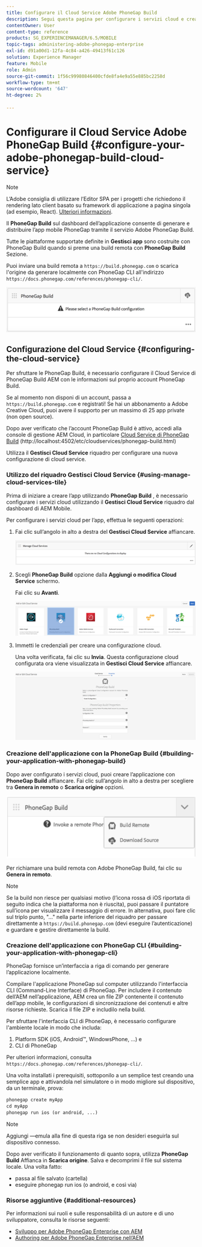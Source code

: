 ```yaml
---
title: Configurare il Cloud Service Adobe PhoneGap Build
description: Segui questa pagina per configurare i servizi cloud e creare l’applicazione con PhoneGap Build.
contentOwner: User
content-type: reference
products: SG_EXPERIENCEMANAGER/6.5/MOBILE
topic-tags: administering-adobe-phonegap-enterprise
exl-id: d91a00d1-12fa-4c84-a426-49413f61c126
solution: Experience Manager
feature: Mobile
role: Admin
source-git-commit: 1f56c99980846400cfde8fa4e9a55e885bc2258d
workflow-type: tm+mt
source-wordcount: '647'
ht-degree: 2%

---
```


# Configurare il Cloud Service Adobe PhoneGap Build {#configure-your-adobe-phonegap-build-cloud-service}

>[!NOTE]
>
>L’Adobe consiglia di utilizzare l’Editor SPA per i progetti che richiedono il rendering lato client basato su framework di applicazione a pagina singola (ad esempio, React). [Ulteriori informazioni](/help/sites-developing/spa-overview.md).

Il **PhoneGap Build** sul dashboard dell’applicazione consente di generare e distribuire l’app mobile PhoneGap tramite il servizio Adobe PhoneGap Build.

Tutte le piattaforme supportate definite in **Gestisci app** sono costruite con PhoneGap Build quando si preme una build remota con **PhoneGap Build** Sezione.

Puoi inviare una build remota a `https://build.phonegap.com` o scarica l&#39;origine da generare localmente con PhoneGap CLI all&#39;indirizzo `https://docs.phonegap.com/references/phonegap-cli/`.

![PhoneGap Build](assets/chlimage_1-60.png)

## Configurazione del Cloud Service {#configuring-the-cloud-service}

Per sfruttare le PhoneGap Build, è necessario configurare il Cloud Service di PhoneGap Build AEM con le informazioni sul proprio account PhoneGap Build.

Se al momento non disponi di un account, passa a `https://build.phonegap.com` e registrati! Se hai un abbonamento a Adobe Creative Cloud, puoi avere il supporto per un massimo di 25 app private (non open source).

Dopo aver verificato che l’account PhoneGap Build è attivo, accedi alla console di gestione AEM Cloud, in particolare [Cloud Service di PhoneGap Build](http://localhost:4502/etc/cloudservices/phonegap-build.html) (http://localhost:4502/etc/cloudservices/phonegap-build.html)

Utilizza il **Gestisci Cloud Service** riquadro per configurare una nuova configurazione di cloud service.

### Utilizzo del riquadro Gestisci Cloud Service {#using-manage-cloud-services-tile}

Prima di iniziare a creare l’app utilizzando **PhoneGap Build** , è necessario configurare i servizi cloud utilizzando il **Gestisci Cloud Service** riquadro dal dashboard di AEM Mobile.

Per configurare i servizi cloud per l’app, effettua le seguenti operazioni:

1. Fai clic sull’angolo in alto a destra del **Gestisci Cloud Service** affiancare.

   ![chlimage_1-61](assets/chlimage_1-61.png)

1. Scegli **PhoneGap Build** opzione dalla **Aggiungi o modifica Cloud Service** schermo.

   Fai clic su **Avanti**.

   ![chlimage_1-62](assets/chlimage_1-62.png)

1. Immetti le credenziali per creare una configurazione cloud.

   Una volta verificata, fai clic su **Invia**. Questa configurazione cloud configurata ora viene visualizzata in **Gestisci Cloud Service** affiancare.

   ![chlimage_1-63](assets/chlimage_1-63.png)

### Creazione dell&#39;applicazione con la PhoneGap Build {#building-your-application-with-phonegap-build}

Dopo aver configurato i servizi cloud, puoi creare l’applicazione con **PhoneGap Build** affiancare. Fai clic sull’angolo in alto a destra per scegliere tra **Genera in remoto** o **Scarica origine** opzioni.

![chlimage_1-64](assets/chlimage_1-64.png)

Per richiamare una build remota con Adobe PhoneGap Build, fai clic su **Genera in remoto**.

>[!NOTE]
>
>Se la build non riesce per qualsiasi motivo (l’icona rossa di iOS riportata di seguito indica che la piattaforma non è riuscita), puoi passare il puntatore sull’icona per visualizzare il messaggio di errore. In alternativa, puoi fare clic sul triplo punto, &quot;...&quot; nella parte inferiore del riquadro per passare direttamente a `https://build.phonegap.com` (devi eseguire l’autenticazione) e guardare e gestire direttamente la build.

### Creazione dell&#39;applicazione con PhoneGap CLI {#building-your-application-with-phonegap-cli}

PhoneGap fornisce un’interfaccia a riga di comando per generare l’applicazione localmente.

Compilare l&#39;applicazione PhoneGap sul computer utilizzando l&#39;interfaccia CLI (Command-Line Interface) di PhoneGap. Per includere il contenuto dell’AEM nell’applicazione, AEM crea un file ZIP contenente il contenuto dell’app mobile, le configurazioni di sincronizzazione dei contenuti e altre risorse richieste. Scarica il file ZIP e includilo nella build.

Per sfruttare l&#39;interfaccia CLI di PhoneGap, è necessario configurare l&#39;ambiente locale in modo che includa:

1. Platform SDK (iOS, Android™, WindowsPhone, ...) e
1. CLI di PhoneGap

Per ulteriori informazioni, consulta `https://docs.phonegap.com/references/phonegap-cli/`.

Una volta installati i prerequisiti, sottoponilo a un semplice test creando una semplice app e attivandola nel simulatore o in modo migliore sul dispositivo, da un terminale, prova:

```xml
phonegap create myApp
cd myApp
phonegap run ios (or android, ...)
```

>[!NOTE]
>
>Aggiungi —emula alla fine di questa riga se non desideri eseguirla sul dispositivo connesso.

Dopo aver verificato il funzionamento di quanto sopra, utilizza **PhoneGap Build** Affianca in **Scarica origine**. Salva e decomprimi il file sul sistema locale. Una volta fatto:

* passa al file salvato (cartella)
* eseguire phonegap run ios (o android, e così via)

### Risorse aggiuntive {#additional-resources}

Per informazioni sui ruoli e sulle responsabilità di un autore e di uno sviluppatore, consulta le risorse seguenti:

* [Sviluppo per Adobe PhoneGap Enterprise con AEM](/help/mobile/developing-in-phonegap.md)
* [Authoring per Adobe PhoneGap Enterprise nell’AEM](/help/mobile/phonegap.md)
